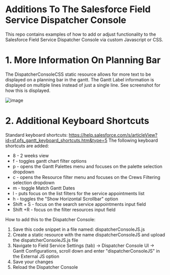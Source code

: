 # Additions To The Salesforce Field Service Dispatcher Console 

This repo contains examples of how to add or adjust functionality to the Salesforce Field Service Dispatcher Console via custom Javascript or CSS.

# 1. More Information On Planning Bar

The DispatcherConsoleCSS static resource allows for more text to be displayed on a planning bar in the gantt. The Gantt Label information is displayed on multiple lines instead of just a single line. See screenshot for how this is displayed.

![image](https://user-images.githubusercontent.com/78381570/236772466-f0961c9b-65e4-474b-8359-87939d943142.png)

# 2. Additional Keyboard Shortcuts

Standard keyboard shortcuts: https://help.salesforce.com/s/articleView?id=sf.pfs_gantt_keyboard_shortcuts.htm&type=5
The following keyboard shortcuts are added:
* 8 - 2 weeks view
* f - toggles gantt chart filter options
* p - opens the Gantt Palettes menu and focuses on the palette selection dropdown
* c - opens the Resource filter menu and focuses on the Crews Filtering selection dropdown
* m - toggle Match Gantt Dates
* l - puts focus on the list filters for the service appointments list
* h - toggles the "Show Horizontal Scrollbar" option
* Shift + S - focus on the search service appointments input field
* Shift +R - focus on the filter resources input field

How to add this to the Dispatcher Console:
1. Save this code snippet in a file named: dispatcherConsoleJS.js
2. Create a static resource with the name dispatcherConsoleJS and upload the dispatcherConsoleJS.js file
3. Navigate to Field Service Settings (tab) -> Dispatcher Console UI -> Gantt Configurations, scroll down and enter "dispatcherConsoleJS" in the External JS option
4. Save your changes
5. Reload the Dispatcher Console
